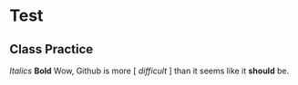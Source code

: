 # Test # 
## Class Practice ##
*Italics*
**Bold**
Wow, Github is more [ *difficult* ] than it seems like it **should** be. 
